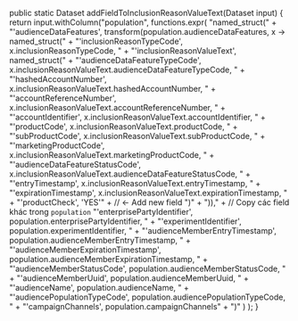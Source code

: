 public static Dataset<Row> addFieldToInclusionReasonValueText(Dataset<Row> input) {
    return input.withColumn("population",
        functions.expr(
            "named_struct(" +
                "'audienceDataFeatures', transform(population.audienceDataFeatures, x -> named_struct(" +
                    "'inclusionReasonTypeCode', x.inclusionReasonTypeCode, " +
                    "'inclusionReasonValueText', named_struct(" +
                        "'audienceDataFeatureTypeCode', x.inclusionReasonValueText.audienceDataFeatureTypeCode, " +
                        "'hashedAccountNumber', x.inclusionReasonValueText.hashedAccountNumber, " +
                        "'accountReferenceNumber', x.inclusionReasonValueText.accountReferenceNumber, " +
                        "'accountIdentifier', x.inclusionReasonValueText.accountIdentifier, " +
                        "'productCode', x.inclusionReasonValueText.productCode, " +
                        "'subProductCode', x.inclusionReasonValueText.subProductCode, " +
                        "'marketingProductCode', x.inclusionReasonValueText.marketingProductCode, " +
                        "'audienceDataFeatureStatusCode', x.inclusionReasonValueText.audienceDataFeatureStatusCode, " +
                        "'entryTimestamp', x.inclusionReasonValueText.entryTimestamp, " +
                        "'expirationTimestamp', x.inclusionReasonValueText.expirationTimestamp, " +
                        "'productCheck', 'YES'" +  // ← Add new field
                    ")" +
                "))," +
                // Copy các field khác trong `population`
                "'enterprisePartyIdentifier', population.enterprisePartyIdentifier, " +
                "'experimentIdentifier', population.experimentIdentifier, " +
                "'audienceMemberEntryTimestamp', population.audienceMemberEntryTimestamp, " +
                "'audienceMemberExpirationTimestamp', population.audienceMemberExpirationTimestamp, " +
                "'audienceMemberStatusCode', population.audienceMemberStatusCode, " +
                "'audienceMemberUuid', population.audienceMemberUuid, " +
                "'audienceName', population.audienceName, " +
                "'audiencePopulationTypeCode', population.audiencePopulationTypeCode, " +
                "'campaignChannels', population.campaignChannels" +
            ")"
        )
    );
}
